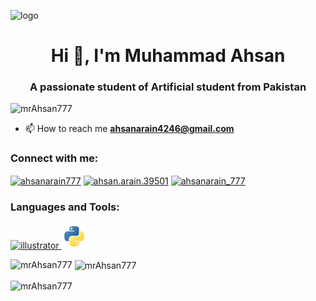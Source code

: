 ![logo](https://github.com/MrAhsan777/mrAhsan777/blob/main/Blue%20Modern%20Artificial%20Intelligence%20Technology%20Logo.png)
<h1 align="center">Hi 👋, I'm Muhammad Ahsan</h1>
<h3 align="center">A passionate student of Artificial student from Pakistan</h3>


<p align="left"> <img src="https://komarev.com/ghpvc/?username=mrAhsan777&label=Profile%20views&color=0e75b6&style=flat" alt="mrAhsan777" /> </p>

- 📫 How to reach me **ahsanarain4246@gmail.com**

  
<h3 align="left">Connect with me:</h3>
<p align="left">
<a href="https://linkedin.com/in/ahsanarain777" target="blank"><img align="center" src="https://raw.githubusercontent.com/rahuldkjain/github-profile-readme-generator/master/src/images/icons/Social/linked-in-alt.svg" alt="ahsanarain777" height="30" width="40" /></a>
<a href="https://fb.com/ahsan.arain.39501" target="blank"><img align="center" src="https://raw.githubusercontent.com/rahuldkjain/github-profile-readme-generator/master/src/images/icons/Social/facebook.svg" alt="ahsan.arain.39501" height="30" width="40" /></a>
<a href="https://instagram.com/ahsanarain_777" target="blank"><img align="center" src="https://raw.githubusercontent.com/rahuldkjain/github-profile-readme-generator/master/src/images/icons/Social/instagram.svg" alt="ahsanarain_777" height="30" width="40" /></a>
</p>

<h3 align="left">Languages and Tools:</h3>
<p align="left"> <a href="https://www.adobe.com/in/products/illustrator.html" target="_blank" rel="noreferrer"> <img src="https://www.vectorlogo.zone/logos/adobe_illustrator/adobe_illustrator-icon.svg" alt="illustrator" width="40" height="40"/> </a> <a href="https://www.python.org" target="_blank" rel="noreferrer"> <img src="https://raw.githubusercontent.com/devicons/devicon/master/icons/python/python-original.svg" alt="python" width="40" height="40"/> </a> </p>

<p><img align="left" src="https://github-readme-stats.vercel.app/api/top-langs?username=mrAhsan777&show_icons=true&locale=en&layout=compact" alt="mrAhsan777" /></p>

<p>&nbsp;<img align="center" src="https://github-readme-stats.vercel.app/api?username=mrAhsan777&show_icons=true&locale=en" alt="mrAhsan777" /></p>

<p><img align="center" src="https://github-readme-streak-stats.herokuapp.com/?user=mrAhsan777&" alt="mrAhsan777" /></p>
